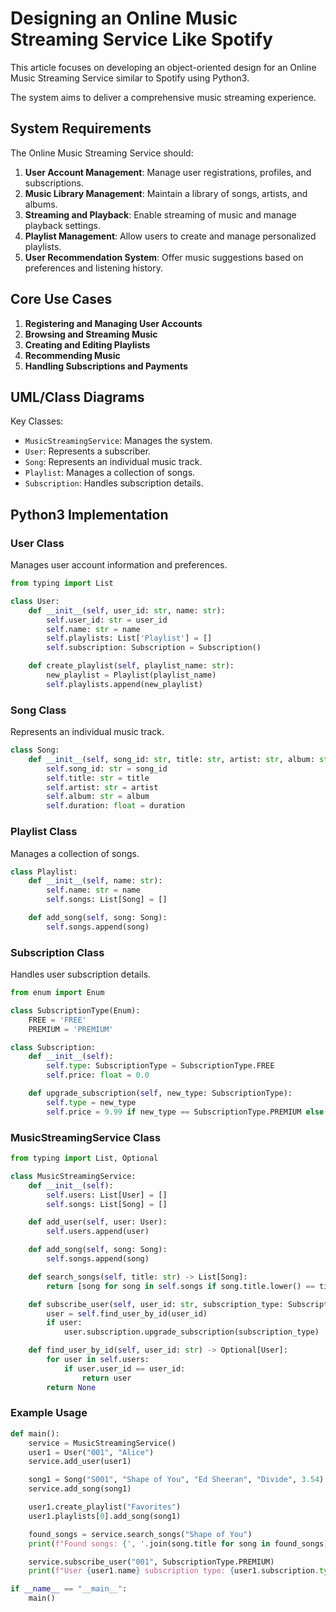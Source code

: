 # Designing an Online Music Streaming Service Like Spotify

This article focuses on developing an object-oriented design for an Online Music Streaming Service similar to Spotify using Python3. 

The system aims to deliver a comprehensive music streaming experience.

## System Requirements

The Online Music Streaming Service should:

1. **User Account Management**: Manage user registrations, profiles, and subscriptions.
2. **Music Library Management**: Maintain a library of songs, artists, and albums.
3. **Streaming and Playback**: Enable streaming of music and manage playback settings.
4. **Playlist Management**: Allow users to create and manage personalized playlists.
5. **User Recommendation System**: Offer music suggestions based on preferences and listening history.

## Core Use Cases

1. **Registering and Managing User Accounts**
2. **Browsing and Streaming Music**
3. **Creating and Editing Playlists**
4. **Recommending Music**
5. **Handling Subscriptions and Payments**

## UML/Class Diagrams

Key Classes:

- `MusicStreamingService`: Manages the system.
- `User`: Represents a subscriber.
- `Song`: Represents an individual music track.
- `Playlist`: Manages a collection of songs.
- `Subscription`: Handles subscription details.

## Python3 Implementation

### User Class

Manages user account information and preferences.

```python
from typing import List

class User:
    def __init__(self, user_id: str, name: str):
        self.user_id: str = user_id
        self.name: str = name
        self.playlists: List['Playlist'] = []
        self.subscription: Subscription = Subscription()

    def create_playlist(self, playlist_name: str):
        new_playlist = Playlist(playlist_name)
        self.playlists.append(new_playlist)

```
### Song Class
Represents an individual music track.
```python
class Song:
    def __init__(self, song_id: str, title: str, artist: str, album: str, duration: float):
        self.song_id: str = song_id
        self.title: str = title
        self.artist: str = artist
        self.album: str = album
        self.duration: float = duration

```
### Playlist Class
Manages a collection of songs.
```python
class Playlist:
    def __init__(self, name: str):
        self.name: str = name
        self.songs: List[Song] = []

    def add_song(self, song: Song):
        self.songs.append(song)

```
### Subscription Class
Handles user subscription details.
```python
from enum import Enum

class SubscriptionType(Enum):
    FREE = 'FREE'
    PREMIUM = 'PREMIUM'

class Subscription:
    def __init__(self):
        self.type: SubscriptionType = SubscriptionType.FREE
        self.price: float = 0.0

    def upgrade_subscription(self, new_type: SubscriptionType):
        self.type = new_type
        self.price = 9.99 if new_type == SubscriptionType.PREMIUM else 0.0

```
### MusicStreamingService Class
```python
from typing import List, Optional

class MusicStreamingService:
    def __init__(self):
        self.users: List[User] = []
        self.songs: List[Song] = []

    def add_user(self, user: User):
        self.users.append(user)

    def add_song(self, song: Song):
        self.songs.append(song)

    def search_songs(self, title: str) -> List[Song]:
        return [song for song in self.songs if song.title.lower() == title.lower()]

    def subscribe_user(self, user_id: str, subscription_type: SubscriptionType):
        user = self.find_user_by_id(user_id)
        if user:
            user.subscription.upgrade_subscription(subscription_type)

    def find_user_by_id(self, user_id: str) -> Optional[User]:
        for user in self.users:
            if user.user_id == user_id:
                return user
        return None

```

### Example Usage
``` python
def main():
    service = MusicStreamingService()
    user1 = User("001", "Alice")
    service.add_user(user1)

    song1 = Song("S001", "Shape of You", "Ed Sheeran", "Divide", 3.54)
    service.add_song(song1)

    user1.create_playlist("Favorites")
    user1.playlists[0].add_song(song1)

    found_songs = service.search_songs("Shape of You")
    print(f"Found songs: {', '.join(song.title for song in found_songs)}")

    service.subscribe_user("001", SubscriptionType.PREMIUM)
    print(f"User {user1.name} subscription type: {user1.subscription.type.name}")

if __name__ == "__main__":
    main()

```